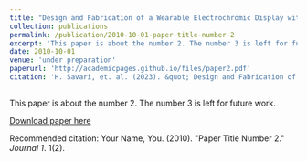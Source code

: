 ```yaml
---
title: "Design and Fabrication of a Wearable Electrochromic Display with 100 Pixels and a Seven-Segment Configuration"
collection: publications
permalink: /publication/2010-10-01-paper-title-number-2
excerpt: 'This paper is about the number 2. The number 3 is left for future work.'
date: 2010-10-01
venue: 'under preparation'
paperurl: 'http://academicpages.github.io/files/paper2.pdf'
citation: 'H. Savari, et. al. (2023). &quot; Design and Fabrication of a Wearable Electrochromic Display with 100 Pixels and a Seven-Segment Configuration.&quot; <i>NA</i>.'
---
```

This paper is about the number 2. The number 3 is left for future work.

[Download paper here](http://academicpages.github.io/files/paper2.pdf)

Recommended citation: Your Name, You. (2010). "Paper Title Number 2." <i>Journal 1</i>. 1(2).
